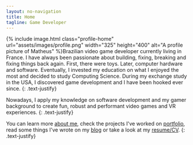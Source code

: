 ```yaml
---
layout: no-navigation
title: Home
tagline: Game Developer
---
```

{% include image.html class="profile-home" url="assets/images/profile.png" width="325" height="400" alt="A profile picture of Matheus" %}Brazilian video game developer currently living in France. I have always been passionate about building, fixing, breaking and fixing things back again. First, there were toys. Later, computer hardware and software. Eventually, I invested my education on what I enjoyed the most and decided to study Computing Science. During my exchange study in the USA, I discovered game development and I have been hooked ever since. 
{: .text-justify}

Nowadays, I apply my knowledge on software development and my gamer background to create fun, robust and performant video games and VR experiences.
{: .text-justify}

You can learn more [about me](about.html), check the projects I've worked on [portfolio](portfolio.html), read some things I've wrote on my [blog](http://blog.matheusamazonas.net) or take a look at my [resume/CV](assets/Matheus_Amazonas_Resume.pdf). 
{: .text-justify}
